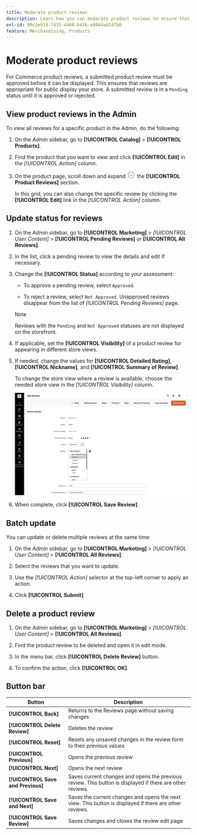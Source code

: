 ```yaml
---
title: Moderate product reviews
description: Learn how you can moderate product reviews to ensure that submitted reviews are appropriate for public display your store.
exl-id: 90c3e918-f435-4468-b41b-e8044ad14fb0
feature: Merchandising, Products
---
```

# Moderate product reviews

For Commerce product reviews, a submitted product review must be approved before it can be displayed. This ensures that reviews are appropriate for public display your store. A submitted review is in a `Pending` status until it is approved or rejected.

## View product reviews in the Admin

To view all reviews for a specific product in the Admin, do the following:

1. On the _Admin_ sidebar, go to **[!UICONTROL Catalog]** > **[!UICONTROL Products]**.

1. Find the product that you want to view and click **[!UICONTROL Edit]** in the _[!UICONTROL Action]_ column.

1. On the product page, scroll down and expand ![Expansion selector](../assets/icon-display-expand.png) the **[!UICONTROL Product Reviews]** section.

   In this grid, you can also change the specific review by clicking the **[!UICONTROL Edit]** link in the _[!UICONTROL Action]_ column.

## Update status for reviews

1. On the _Admin_ sidebar, go to **[!UICONTROL Marketing]** > _[!UICONTROL User Content]_ > **[!UICONTROL Pending Reviews]** or **[!UICONTROL All Reviews]**.

1. In the list, click a pending review to view the details and edit if necessary.

1. Change the **[!UICONTROL Status]** according to your assessment:

   - To approve a pending review, select `Approved`.

   - To reject a review, select `Not Approved`. Unapproved reviews disappear from the list of _[!UICONTROL Pending Reviews]_ page.

   >[!NOTE]
   >
   >Reviews with the `Pending` and `Not Approved` statuses are not displayed on the storefront.

1. If applicable, set the **[!UICONTROL Visibility]** of a product review for appearing in different store views.

1. If needed, change the values for **[!UICONTROL Detailed Rating]**, **[!UICONTROL Nickname]**, and **[!UICONTROL Summary of Review]**.

   To change the store view where a review is available, choose the needed store view in the _[!UICONTROL Visibility]_ column.

   ![Edit review page](./assets/edit-review-page.png)<!-- zoom -->

1. When complete, click **[!UICONTROL Save Review]**.

## Batch update

You can update or delete multiple reviews at the same time:

1. On the _Admin_ sidebar, go to **[!UICONTROL Marketing]** > _[!UICONTROL User Content]_ > **[!UICONTROL All Reviews]**.

1. Select the reviews that you want to update.

1. Use the _[!UICONTROL Action]_ selector at the top-left corner to apply an action.

1. Click **[!UICONTROL Submit]**

## Delete a product review

1. On the _Admin_ sidebar, go to **[!UICONTROL Marketing]** > _[!UICONTROL User Content]_ > **[!UICONTROL All Reviews]**.

1. Find the product review to be deleted and open it in edit mode.

1. In the menu bar, click **[!UICONTROL Delete Review]** button.

1. To confirm the action, click **[!UICONTROL OK]**.

## Button bar

| Button   | Description  |
|----------|--------------|
| **[!UICONTROL Back]** | Returns to the Reviews page without saving changes |
| **[!UICONTROL Delete Review]** | Deletes the review |
| **[!UICONTROL Reset]** | Resets any unsaved changes in the review form to their previous values |
| **[!UICONTROL Previous]** | Opens the previous review |
| **[!UICONTROL Next]** | Opens the next review |
| **[!UICONTROL Save and Previous]** | Saves current changes and opens the previous review. This button is displayed if there are other reviews. |
| **[!UICONTROL Save and Next]** | Saves the current changes and opens the next view. This button is displayed if there are other reviews. |
| **[!UICONTROL Save Review]** | Saves changes and closes the review edit page |
